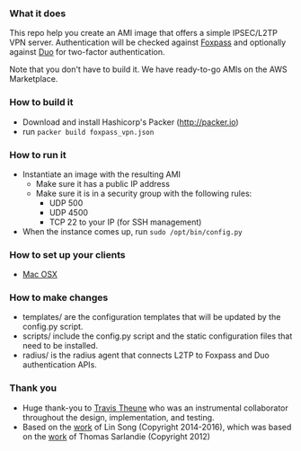 ### What it does

This repo help you create an AMI image that offers a simple IPSEC/L2TP VPN server. Authentication will be checked against [Foxpass](https://www.foxpass.com) and optionally against [Duo](https://www.duo.com) for two-factor authentication.

Note that you don't have to build it. We have ready-to-go AMIs on the AWS Marketplace.

### How to build it

* Download and install Hashicorp's Packer (http://packer.io)
* run `packer build foxpass_vpn.json`

### How to run it

* Instantiate an image with the resulting AMI
  * Make sure it has a public IP address
  * Make sure it is in a security group with the following rules:
    * UDP 500
    * UDP 4500
    * TCP 22 to your IP (for SSH management)
* When the instance comes up, run `sudo /opt/bin/config.py`

### How to set up your clients

* [Mac OSX](https://foxpass.readme.io/docs/foxpass-ipsec-vpn-macosx)

### How to make changes

* templates/ are the configuration templates that will be updated by the config.py script.
* scripts/ include the config.py script and the static configuration files that need to be installed.
* radius/ is the radius agent that connects L2TP to Foxpass and Duo authentication APIs.

### Thank you
* Huge thank-you to [Travis Theune](https://github.com/ttheune) who was an instrumental collaborator throughout the design, implementation, and testing.
* Based on the [work](https://github.com/hwdsl2/setup-ipsec-vpn/blob/master/vpnsetup.sh) of Lin Song (Copyright 2014-2016), which was based on the [work](https://github.com/sarfata/voodooprivacy/blob/master/voodoo-vpn.sh) of Thomas Sarlandie (Copyright 2012)
